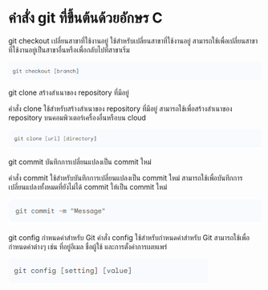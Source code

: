 # คำสั่ง git ที่ขึ้นต้นด้วยอักษร C

 git checkout เปลี่ยนสาขาที่ใช้งานอยู่ ใช้สำหรับเปลี่ยนสาขาที่ใช้งานอยู่ สามารถใช้เพื่อเปลี่ยนสาขาที่ใช้งานอยู่เป็นสาขาอื่นหรือเพื่อกลับไปที่สาขาเริ่ม

 ![Alt text](image-10.png)

  git clone สร้างสำเนาของ repository ที่มีอยู่

  คำสั่ง clone ใช้สำหรับสร้างสำเนาของ repository ที่มีอยู่ สามารถใช้เพื่อสร้างสำเนาของ repository บนคอมพิวเตอร์เครื่องอื่นหรือบน cloud

  ![Alt text](image-11.png)

  git commit บันทึกการเปลี่ยนแปลงเป็น commit ใหม่

  คำสั่ง commit ใช้สำหรับบันทึกการเปลี่ยนแปลงเป็น commit ใหม่ สามารถใช้เพื่อบันทึกการเปลี่ยนแปลงทั้งหมดที่ยังไม่ได้ commit ให้เป็น commit ใหม่

  ![Alt text](image-12.png)


  git config กำหนดค่าสำหรับ Git
  คำสั่ง config ใช้สำหรับกำหนดค่าสำหรับ Git สามารถใช้เพื่อกำหนดค่าต่างๆ เช่น ที่อยู่อีเมล ชื่อผู้ใช้ และการตั้งค่าการเผยแพร่

  ![Alt text](image-13.png)
